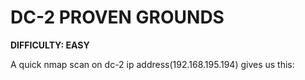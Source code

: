 # DC-2 PROVEN GROUNDS
**DIFFICULTY: EASY**

A quick nmap scan on dc-2 ip address(192.168.195.194) gives us this:




